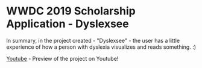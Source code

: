 # WWDC 2019 Scholarship Application - Dyslexsee

In summary, in the project created - "Dyslexsee" - the user has a little experience of how a
person with dyslexia visualizes and reads something. :)

[Youtube](https://www.youtube.com/watch?v=5i2IcbbnkOs) - Preview of the project on Youtube!

